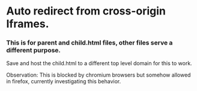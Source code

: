 # Auto redirect from cross-origin Iframes.

### This is for parent and child.html files, other files serve a different purpose.
Save and host the child.html to a different top level domain for this to work.

Observation:
  This is blocked by chromium browsers but somehow allowed in firefox, currently investigating this behavior.
